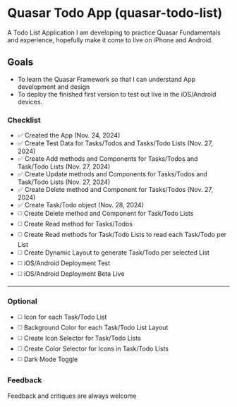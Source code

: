 # Quasar Todo App (quasar-todo-list)

A Todo List Application I am developing to practice Quasar Fundamentals and experience, hopefully make it come to live on iPhone and Android.

## Goals
- To learn the Quasar Framework so that I can understand App development and design
- To deploy the finished first version to test out live in the iOS/Android devices.

### Checklist
- ✅ Created the App (Nov. 24, 2024)
- ✅ Create Test Data for Tasks/Todos and Tasks/Todo Lists (Nov. 27, 2024)
- ✅ Create Add methods and Components for Tasks/Todos and Task/Todo Lists (Nov. 27, 2024)
- ✅ Create Update methods and Components for Tasks/Todos and Task/Todo Lists (Nov. 27, 2024)
- ✅ Create Delete method and Component for Tasks/Todos (Nov. 27, 2024)
- ✅ Create Task/Todo object (Nov. 28, 2024)
- ◻️ Create Delete method and Component for Task/Todo Lists
- ◻️ Create Read method for Tasks/Todos
- ◻️ Create Read methods for Task/Todo Lists to read each Task/Todo per List
- ◻️ Create Dynamic Layout to generate Task/Todo per selected List
- ◻️ iOS/Android Deployment Test
- ◻️ iOS/Android Deployment Beta Live
---
### Optional
- ◻️ Icon for each Task/Todo List
- ◻️ Background Color for each Task/Todo List Layout
- ◻️ Create Icon Selector for Task/Todo Lists
- ◻️ Create Color Selector for Icons in Task/Todo Lists
- ◻️ Dark Mode Toggle

### Feedback
Feedback and critiques are always welcome
